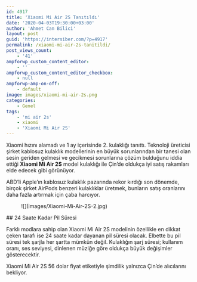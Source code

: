 ```yaml
---
id: 4917
title: 'Xiaomi Mi Air 2S Tanıtıldı'
date: '2020-04-03T19:30:00+03:00'
author: 'Ahmet Can Bilici'
layout: post
guid: 'https://intersiber.com/?p=4917'
permalink: /xiaomi-mi-air-2s-tanitildi/
post_views_count:
    - '41'
ampforwp_custom_content_editor:
    - ''
ampforwp_custom_content_editor_checkbox:
    - null
ampforwp-amp-on-off:
    - default
image: images/xiaomi-mi-air-2s.png
categories:
    - Genel
tags:
    - 'mi air 2s'
    - xiaomi
    - 'Xiaomi Mi Air 2S'
---
```


Xiaomi hızını alamadı ve 1 ay içerisinde 2. kulaklığı tanıttı. Teknoloji üreticisi şirket kablosuz kulaklık modellerinin en büyük sorunlarından bir tanesi olan sesin geriden gelmesi ve gecikmesi sorunlarına çözüm bulduğunu iddia ettiği **Xiaomi Mi Air 2S** model kulaklığı ile Çin’de oldukça iyi satış rakamları elde edecek gibi görünüyor.

ABD’li Apple’ın kablosuz kulaklık pazarında rekor kırdığı son dönemde, birçok şirket AirPods benzeri kulaklıklar üretmek, bunların satış oranlarını daha fazla artırmak için çaba harcıyor.

<figure class="wp-block-image size-full">![](images/Xiaomi-Mi-Air-2S-2.jpg)</figure>## 24 Saate Kadar Pil Süresi

Farklı modlara sahip olan Xiaomi Mi Air 2S modelinin özellikle en dikkat çeken tarafı ise 24 saate kadar dayanan pil süresi olacak. Elbette bu pil süresi tek şarjla her şartta mümkün değil. Kulaklığın şarj süresi; kullanım oranı, ses seviyesi, dinlenen müziğe göre oldukça büyük değişimler gösterecektir.

Xiaomi Mi Air 2S 56 dolar fiyat etiketiyle şimdilik yalnızca Çin’de alıcılarını bekliyor.
